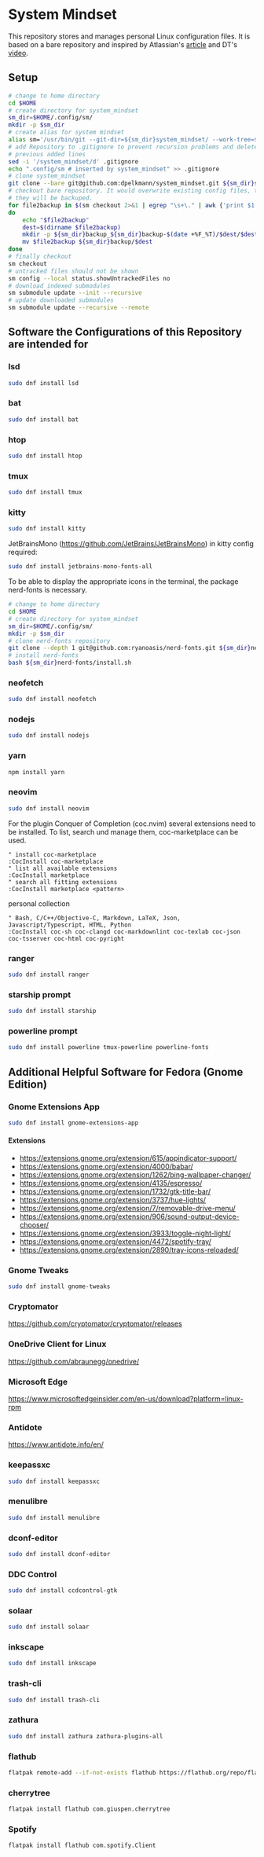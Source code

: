 # System Mindset

This repository stores and manages personal Linux configuration files. It is based on a bare repository and inspired by Atlassian's [article](https://www.atlassian.com/git/tutorials/dotfiles) and DT's [video](https://www.youtube.com/watch?v=tBoLDpTWVOM).

## Setup

```bash
# change to home directory
cd $HOME
# create directory for system_mindset
sm_dir=$HOME/.config/sm/
mkdir -p $sm_dir
# create alias for system mindset
alias sm='/usr/bin/git --git-dir=${sm_dir}system_mindset/ --work-tree=$HOME'
# add Repository to .gitignore to prevent recursion problems and delete 
# previous added lines
sed -i '/system_mindset/d' .gitignore
echo ".config/sm # inserted by system_mindset" >> .gitignore
# clone system_mindset
git clone --bare git@github.com:dpelkmann/system_mindset.git ${sm_dir}system_mindset
# checkout bare repository. It would overwrite existing config files, therefore
# they will be backuped.
for file2backup in $(sm checkout 2>&1 | egrep "\s+\." | awk {'print $1'})
do
    echo "$file2backup"
    dest=$(dirname $file2backup)
    mkdir -p ${sm_dir}backup_${sm_dir}backup-$(date +%F_%T)/$dest/$dest
    mv $file2backup ${sm_dir}backup/$dest
done
# finally checkout
sm checkout
# untracked files should not be shown
sm config --local status.showUntrackedFiles no
# download indexed submodules
sm submodule update --init --recursive
# update downloaded submodules
sm submodule update --recursive --remote
```
## Software the Configurations of this Repository are intended for

### lsd

```bash
sudo dnf install lsd
```

### bat

```bash
sudo dnf install bat
```

### htop

```bash
sudo dnf install htop
```

### tmux

```bash
sudo dnf install tmux
```

### kitty

```bash
sudo dnf install kitty
```

JetBrainsMono (https://github.com/JetBrains/JetBrainsMono) in kitty config required:

```bash
sudo dnf install jetbrains-mono-fonts-all
```

To be able to display the appropriate icons in the terminal, the package nerd-fonts is necessary.

```bash
# change to home directory
cd $HOME
# create directory for system_mindset
sm_dir=$HOME/.config/sm/
mkdir -p $sm_dir
# clone nerd-fonts repository
git clone --depth 1 git@github.com:ryanoasis/nerd-fonts.git ${sm_dir}nerd-fonts/
# install nerd-fonts
bash ${sm_dir}nerd-fonts/install.sh
```

### neofetch

```bash
sudo dnf install neofetch
```

### nodejs

```bash
sudo dnf install nodejs
```

### yarn

```bash
npm install yarn
```

### neovim

```bash
sudo dnf install neovim
```

For the plugin Conquer of Completion (coc.nvim) several extensions need to be installed. To list, search und manage them, coc-marketplace can be used.

```vim
" install coc-marketplace
:CocInstall coc-marketplace
" list all available extensions
:CocInstall marketplace
" search all fitting extensions
:CocInstall marketplace <pattern>
```

personal collection

```vim
" Bash, C/C++/Objective-C, Markdown, LaTeX, Json, Javascript/Typescript, HTML, Python
:CocInstall coc-sh coc-clangd coc-markdownlint coc-texlab coc-json coc-tsserver coc-html coc-pyright
```

### ranger

```bash
sudo dnf install ranger
```

### starship prompt

```bash
sudo dnf install starship
```

### powerline prompt

```bash
sudo dnf install powerline tmux-powerline powerline-fonts
```

## Additional Helpful Software for Fedora (Gnome Edition)

### Gnome Extensions App

```bash
sudo dnf install gnome-extensions-app
```

#### Extensions

* https://extensions.gnome.org/extension/615/appindicator-support/
* https://extensions.gnome.org/extension/4000/babar/
* https://extensions.gnome.org/extension/1262/bing-wallpaper-changer/
* https://extensions.gnome.org/extension/4135/espresso/
* https://extensions.gnome.org/extension/1732/gtk-title-bar/
* https://extensions.gnome.org/extension/3737/hue-lights/
* https://extensions.gnome.org/extension/7/removable-drive-menu/
* https://extensions.gnome.org/extension/906/sound-output-device-chooser/
* https://extensions.gnome.org/extension/3933/toggle-night-light/
* https://extensions.gnome.org/extension/4472/spotify-tray/
* https://extensions.gnome.org/extension/2890/tray-icons-reloaded/

### Gnome Tweaks

```bash
sudo dnf install gnome-tweaks
```

### Cryptomator

https://github.com/cryptomator/cryptomator/releases

### OneDrive Client for Linux

https://github.com/abraunegg/onedrive/

### Microsoft Edge

https://www.microsoftedgeinsider.com/en-us/download?platform=linux-rpm

### Antidote

https://www.antidote.info/en/

### keepassxc

```bash
sudo dnf install keepassxc
```

### menulibre

```bash
sudo dnf install menulibre
```

### dconf-editor

```bash
sudo dnf install dconf-editor
```

### DDC Control
```bash
sudo dnf install ccdcontrol-gtk
```

### solaar

```bash
sudo dnf install solaar
```

### inkscape

```bash
sudo dnf install inkscape
```

### trash-cli

```bash
sudo dnf install trash-cli
```

### zathura

```bash
sudo dnf install zathura zathura-plugins-all 
```

### flathub

```bash
flatpak remote-add --if-not-exists flathub https://flathub.org/repo/flathub.flatpakrepo
```

### cherrytree

```bash
flatpak install flathub com.giuspen.cherrytree
```

### Spotify

```bash
flatpak install flathub com.spotify.Client
```

